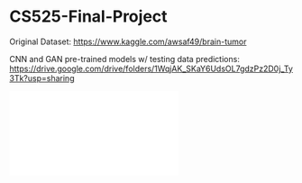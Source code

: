 # CS525-Final-Project
Original Dataset: https://www.kaggle.com/awsaf49/brain-tumor

CNN and GAN pre-trained models w/ testing data predictions: https://drive.google.com/drive/folders/1WqjAK_SKaY6UdsOL7gdzPz2D0j_Ty3Tk?usp=sharing

![diagram](CS525_FinalProjectReport.pdf)
